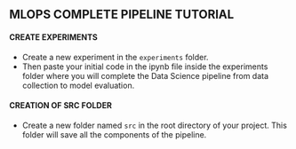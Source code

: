 ## MLOPS COMPLETE PIPELINE TUTORIAL

#### CREATE EXPERIMENTS
- Create a new experiment in the `experiments` folder.
- Then paste your initial code in the ipynb file inside the experiments folder where you will complete the Data Science pipeline from data collection to model evaluation.

#### CREATION OF SRC FOLDER
- Create a new folder named `src` in the root directory of your project. This folder will save all the components of the pipeline.
